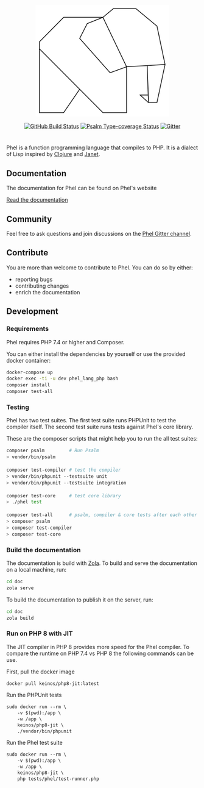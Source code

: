 <p align="center">
  <a href="https://phel-lang.org/" title="Phel Lang"><img src="logo.svg" width="350" alt="Phel logo"/></a>
</p>

<p align="center">
  <a href="https://github.com/jenshaase/phel-lang/actions"><img src="https://github.com/jenshaase/phel-lang/workflows/CI/badge.svg" alt="GitHub Build Status"></a>
  <a href="https://shepherd.dev/github/jenshaase/phel-lang"><img src="https://shepherd.dev/github/jenshaase/phel-lang/coverage.svg" alt="Psalm Type-coverage Status"></a>
  <a href="https://gitter.im/phel-lang/community?utm_source=badge&amp;utm_medium=badge&amp;utm_campaign=pr-badge"><img src="https://badges.gitter.im/Join%20Chat.svg" alt="Gitter"></a>
</p>

#
Phel is a function programming language that compiles to PHP. It is a dialect of Lisp inspired by [Clojure](https://clojure.org/) and [Janet](https://janet-lang.org/).

## Documentation

The documentation for Phel can be found on Phel's website

[Read the documentation](https://phel-lang.org)

## Community

Feel free to ask questions and join discussions on the [Phel Gitter channel](https://gitter.im/phel-lang/community).

## Contribute

You are more than welcome to contribute to Phel. You can do so by either:

* reporting bugs
* contributing changes
* enrich the documentation

## Development

### Requirements

Phel requires PHP 7.4 or higher and Composer.

You can either install the dependencies by yourself or use the provided docker container:

```bash
docker-compose up
docker exec -ti -u dev phel_lang_php bash
composer install
composer test-all
```

### Testing

Phel has two test suites. The first test suite runs PHPUnit to test the compiler itself. The second test suite runs tests against Phel's core library.

These are the composer scripts that might help you to run the all test suites:

```bash
composer psalm         # Run Psalm
> vendor/bin/psalm

composer test-compiler # test the compiler
> vendor/bin/phpunit --testsuite unit
> vendor/bin/phpunit --testsuite integration

composer test-core     # test core library
> ./phel test

composer test-all      # psalm, compiler & core tests after each other
> composer psalm
> composer test-compiler
> composer test-core
```

### Build the documentation

The documentation is build with [Zola](https://www.getzola.org/). To build and serve the documentation on a local machine, run:

```bash
cd doc
zola serve
```

To build the documentation to publish it on the server, run:

```bash
cd doc
zola build
```

### Run on PHP 8 with JIT

The JIT compiler in PHP 8 provides more speed for the Phel compiler. To compare the runtime on PHP 7.4 vs PHP 8 the following commands can be use.

First, pull the docker image

```
docker pull keinos/php8-jit:latest
```

Run the PHPUnit tests
```
sudo docker run --rm \
    -v $(pwd):/app \
    -w /app \
    keinos/php8-jit \
    ./vendor/bin/phpunit
```

Run the Phel test suite
```
sudo docker run --rm \
    -v $(pwd):/app \
    -w /app \
    keinos/php8-jit \
    php tests/phel/test-runner.php
```
